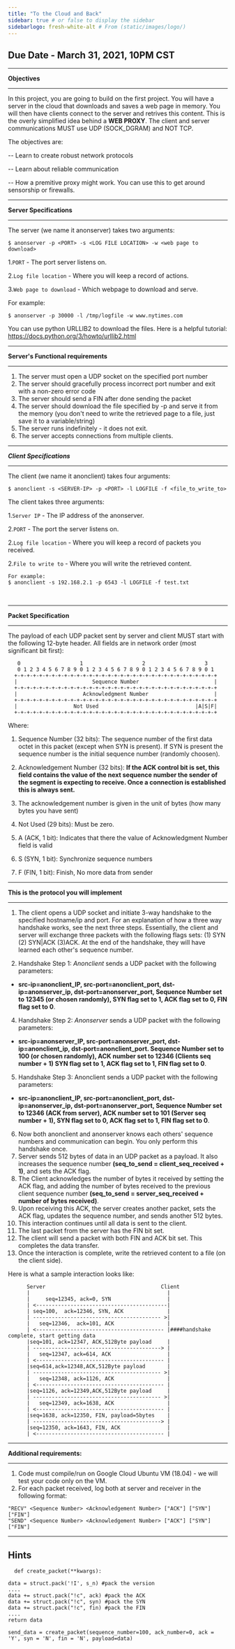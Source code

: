 ```yaml
---
title: "To the Cloud and Back"
sidebar: true # or false to display the sidebar
sidebarlogo: fresh-white-alt # From (static/images/logo/)
---
```

## Due Date - March 31, 2021, 10PM CST
___
**Objectives**
___

In this project, you are going to build on the first project. You will have a server in the cloud that downloads and saves a web page in memory. You will then have clients connect to the server and retrives this content. This is the overly simplified idea behind a **WEB PROXY**. The client and server communications MUST use UDP (SOCK_DGRAM) and NOT TCP.


The objectives are:

-- Learn to create robust network protocols

-- Learn about reliable communication

-- How a premitive proxy might work. You can use this to get around sensorship or firewalls.

___
**Server Specifications**
___
The server (we name it anonserver) takes two arguments:

```
$ anonserver -p <PORT> -s <LOG FILE LOCATION> -w <web page to download>
```

1.```PORT``` - The port server listens on.

2.```Log file location``` - Where you will keep a record of actions.

3.```Web page to download``` - Which webpage to download and serve.

For example:

```
$ anonserver -p 30000 -l /tmp/logfile -w www.nytimes.com
```


You can use python URLLIB2 to download the files. Here is a helpful tutorial: https://docs.python.org/3/howto/urllib2.html
___
**Server's Functional requirements**
___
   1. The server must open a UDP socket on the specified port number
   2. The server should gracefully process incorrect port number and exit with a non-zero error code
   3. The server should send a FIN after done sending the packet
   4. The server should download the file specified by -p and serve it from the memory (you don't need to write the retrieved page to a file, just save it to a variable/string)
   5. The server runs indefinitely - it does not exit.
   6. The server accepts connections from multiple clients.

___
***Client Specifications***
___

The client (we name it anonclient) takes four arguments:
<br>

```
$ anonclient -s <SERVER-IP> -p <PORT> -l LOGFILE -f <file_to_write_to>
```

The client takes three arguments:

1.```Server IP``` - The IP address of the anonserver.

2.```PORT``` - The port the server listens on.

2.```Log file location``` - Where you will keep a record of packets you received.

2.```File to write to``` - Where you will write the retrieved content.


```
For example:
$ anonclient -s 192.168.2.1 -p 6543 -l LOGFILE -f test.txt
```
<br>

___
**Packet Specification**
___
The payload of each UDP packet sent by server and client MUST start with the following 12-byte header. All fields are in network order (most significant bit first):

```
   0                   1                   2                   3
   0 1 2 3 4 5 6 7 8 9 0 1 2 3 4 5 6 7 8 9 0 1 2 3 4 5 6 7 8 9 0 1
  +-+-+-+-+-+-+-+-+-+-+-+-+-+-+-+-+-+-+-+-+-+-+-+-+-+-+-+-+-+-+-+-+
  |                        Sequence Number                        |
  +-+-+-+-+-+-+-+-+-+-+-+-+-+-+-+-+-+-+-+-+-+-+-+-+-+-+-+-+-+-+-+-+
  |                     Acknowledgment Number                     |
  +-+-+-+-+-+-+-+-+-+-+-+-+-+-+-+-+-+-+-+-+-+-+-+-+-+-+-+-+-+-+-+-+
  |                  Not Used                               |A|S|F|
  +-+-+-+-+-+-+-+-+-+-+-+-+-+-+-+-+-+-+-+-+-+-+-+-+-+-+-+-+-+-+-+-+
```
Where:

1. Sequence Number (32 bits): The sequence number of the first data octet in this packet (except when SYN is present). If SYN is present the sequence number is the initial sequence number (randomly choosen).

3. Acknowledgement Number (32 bits): **If the ACK control bit is set, this field contains the value of the next sequence number the sender of the segment is expecting to receive. Once a connection is established this is always sent.**

4. The acknowledgement number is given in the unit of bytes (how many bytes you have sent)

6. Not Used (29 bits): Must be zero.

7. A (ACK, 1 bit): Indicates that there the value of Acknowledgment Number field is valid

8. S (SYN, 1 bit): Synchronize sequence numbers

9. F (FIN, 1 bit): Finish, No more data from sender


___
**This is the protocol you will implement**
___

1. The client opens a UDP socket and initiate 3-way handshake to the specified hostname/ip and port. For an explanation of how a three way handshake works, see the next three steps. Essentially, the client and server will exchange three packets with the following flags sets: (1) SYN (2) SYN|ACK (3)ACK. At the end of the handshake, they will have learned each other's sequence number.

3. Handshake Step 1: *Anonclient* sends a UDP packet with the following parameters: 
  - **src-ip=anonclient_IP, src-port=anonclient_port, dst-ip=anonserver_ip, dst-port=anonserver_port, Sequence Number set to 12345 (or chosen randomly), SYN flag set to 1, ACK flag set to 0, FIN flag set to 0**.
 
4. Handshake Step 2:  *Anonserver* sends a UDP packet with the following parameters: 
  - **src-ip=anonserver_IP, src-port=anonserver_port, dst-ip=anonclient_ip, dst-port=anonclient_port. Sequence Number set to 100 (or chosen randomly), ACK number set to 12346 (Clients seq number + 1) SYN flag set to 1, ACK flag set to 1, FIN flag set to 0**.

5. Handshake Step 3:  Anonclient sends a UDP packet with the following parameters: 
  - **src-ip=anonclient_IP, src-port=anonclient_port, dst-ip=anonserver_ip, dst-port=anonserver_port, Sequence Number set to 12346 (ACK from server), ACK number set to 101 (Server seq number + 1), SYN flag set to 0, ACK flag set to 1, FIN flag set to 0**.

6. Now both anonclient and anonserver knows each others' sequence numbers and communication can begin. You only perform this handshake once.
3. Server sends 512 bytes of data in an UDP packet as a payload. It also increases the sequence number  **(seq_to_send = client_seq_received + 1)**, and sets the ACK flag.
4. The Client acknowledges the number of bytes it received by setting the ACK flag, and adding the number of bytes received to the previous client sequence number **(seq_to_send = server_seq_received + number of bytes received)**.
4. Upon receiving this ACK, the server creates another packet, sets the ACK flag, updates the sequence number, and sends another 512 bytes.
5. This interaction continues until all data is sent to the client.
6. The last packet from the server has the FIN bit set.
7. The client will send a packet with both FIN and ACK bit set. This completes the data transfer.
7. Once the interaction is complete, write the retrieved content to a file (on the client side).

Here is what a sample interaction looks like:

```
      Server                                     Client
      |                                            |
      |     seq=12345, ack=0, SYN                  |
      | <------------------------------------------|
      | seq=100,  ack=12346, SYN, ACK              |
      | ----------------------------------------- >|
      |   seq=12346,  ack=101, ACK           	   |
      | <----------------------------------------- |####handshake complete, start getting data
      |seq=101, ack=12347, ACK,512Byte payload 	   |	
      | -----------------------------------------> |
      |   seq=12347, ack=614, ACK            	   |
      | <----------------------------------------- |
      |seq=614,ack=12348,ACK,512Byte payload 	   |
      | ----------------------------------------- >|
      |   seq=12348, ack=1126, ACK           	   |
      | <----------------------------------------- |
      |seq=1126, ack=12349,ACK,512Byte payload	   |
      | ----------------------------------------- >|
      |   seq=12349, ack=1638, ACK           	   |
      | <----------------------------------------- |
      |seq=1638, ack=12350, FIN, payload=5bytes    |
      | -----------------------------------------> |
      |seq=12350, ack=1643, FIN, ACK               |
      | <----------------------------------------- |
```


___
**Additional requirements:**
___
1. Code must compile/run on Google Cloud Ubuntu VM (18.04) - we will test your code only on the VM.
2. For each packet received, log both at server and receiver in the following format:
```
"RECV" <Sequence Number> <Acknowledgement Number> ["ACK"] ["SYN"] ["FIN"]
"SEND" <Sequence Number> <Acknowledgement Number> ["ACK"] ["SYN"] ["FIN"]
```
---
**Hints**
---

`  def create_packet(**kwargs):`

    data = struct.pack('!I', s_n) #pack the version
    ....
    data += struct.pack("!c", ack) #pack the ACK
    data += struct.pack("!c", syn) #pack the SYN
    data += struct.pack("!c", fin) #pack the FIN
    ....
    return data    
    
`send_data = create_packet(sequence_number=100, ack_number=0, ack = 'Y', syn = 'N', fin = 'N', payload=data)    `

	
